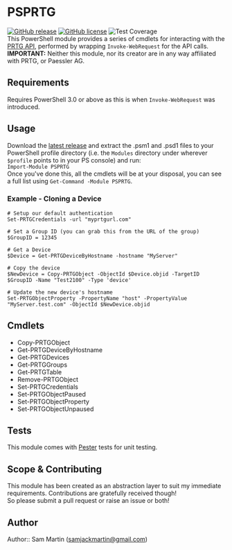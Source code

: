 # PSPRTG  
[![GitHub release](https://img.shields.io/github/release/Sam-Martin/prtg-powershell.svg)](https://github.com/Sam-Martin/prtg-powershell/releases/latest) [![GitHub license](https://img.shields.io/github/license/Sam-Martin/prtg-powershell.svg)](LICENSE) ![Test Coverage](https://img.shields.io/badge/coverage-79%25-yellowgreen.svg)  
This PowerShell module provides a series of cmdlets for interacting with the [PRTG API](https://prtg.paessler.com/api.htm?username=demo&password=demodemo&tabid=1), performed by wrapping `Invoke-WebRequest` for the API calls.  
**IMPORTANT:** Neither this module, nor its creator are in any way affiliated with PRTG, or Paessler AG.

## Requirements
Requires PowerShell 3.0 or above as this is when `Invoke-WebRequest` was introduced.

## Usage
Download the [latest release](https://github.com/Sam-Martin/prtg-powershell/releases/latest) and  extract the .psm1 and .psd1 files to your PowerShell profile directory (i.e. the `Modules` directory under wherever `$profile` points to in your PS console) and run:  
`Import-Module PSPRTG`  
Once you've done this, all the cmdlets will be at your disposal, you can see a full list using `Get-Command -Module PSPRTG`.

### Example - Cloning a Device
```
# Setup our default authentication
Set-PRTGCredentials -url "myprtgurl.com"  

# Set a Group ID (you can grab this from the URL of the group)
$GroupID = 12345

# Get a Device
$Device = Get-PRTGDeviceByHostname -hostname "MyServer"

# Copy the device
$NewDevice = Copy-PRTGObject -ObjectId $Device.objid -TargetID $GroupID -Name "Test2100" -Type 'device'

# Update the new device's hostname
Set-PRTGObjectProperty -PropertyName "host" -PropertyValue "MyServer.test.com" -ObjectId $NewDevice.objid

```

## Cmdlets


* Copy-PRTGObject
* Get-PRTGDeviceByHostname
* Get-PRTGDevices
* Get-PRTGGroups
* Get-PRTGTable
* Remove-PRTGObject
* Set-PRTGCredentials
* Set-PRTGObjectPaused
* Set-PRTGObjectProperty
* Set-PRTGObjectUnpaused


## Tests
This module comes with [Pester](https://github.com/pester/Pester/) tests for unit testing.

## Scope & Contributing
This module has been created as an abstraction layer to suit my immediate requirements. Contributions are gratefully received though!  
So please submit a pull request or raise an issue or both!
 

## Author
Author:: Sam Martin (<samjackmartin@gmail.com>)
